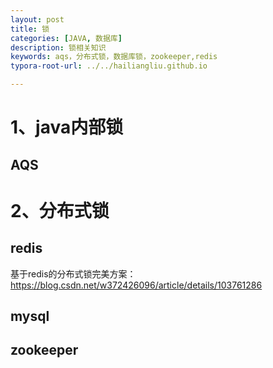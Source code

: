 ```yaml
---
layout: post
title: 锁	
categories: [JAVA, 数据库]
description: 锁相关知识
keywords: aqs，分布式锁，数据库锁，zookeeper,redis
typora-root-url: ../../hailiangliu.github.io

---
```


# 1、java内部锁



## AQS





# 2、分布式锁

## redis

基于redis的分布式锁完美方案：https://blog.csdn.net/w372426096/article/details/103761286

## mysql

## zookeeper
